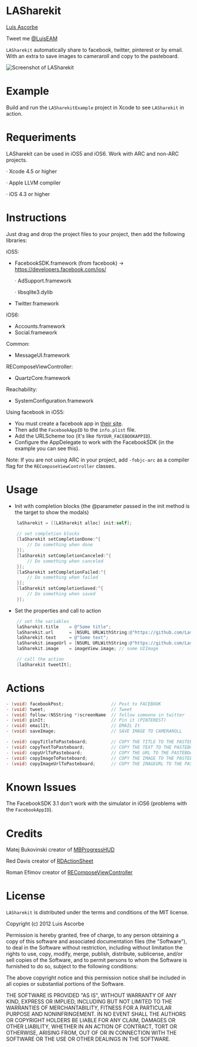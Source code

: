LASharekit
==========

[Luis Ascorbe](http://about.me/lascorbe)

Tweet me [@LuisEAM](http://twitter.com/luiseam)

`LASharekit` automatically share to facebook, twitter, pinterest or by email. With an extra to save images to cameraroll and copy to the pasteboard.

![Screenshot of LASharekit](https://raw.github.com/Lascorbe/LASharekit/master/captura.png  "LASharekit Screenshot")

Example
==========
Build and run the `LASharekitExample` project in Xcode to see `LASharekit` in action.


Requeriments
==========

LASharekit can be used in iOS5 and iOS6. Work with ARC and non-ARC projects.

· Xcode 4.5 or higher

· Apple LLVM compiler

· iOS 4.3 or higher

Instructions
==========

Just drag and drop the project files to your project, then add the following libraries:

iOS5:
- FacebookSDK.framework (from facebook) -> https://developers.facebook.com/ios/

  · AdSupport.framework

  · libsqlite3.dylib

- Twitter.framework

iOS6:
- Accounts.framework 
- Social.framework 

Common:
- MessageUI.framework

REComposeViewController:
- QuartzCore.framework 

Reachability:
- SystemConfiguration.framework 


Using facebook in iOS5:

* You must create a facebook app in [their site](https://developers.facebook.com/apps).
* Then add the `FacebookAppID` to the `info.plist` file.
* Add the URLScheme too (it's like `fbYOUR_FACEBOOKAPPID`).
* Configure the AppDelegate to work with the FacebookSDK (in the example you can see this).

Note: If you are not using ARC in your project, add `-fobjc-arc` as a compiler flag for the `REComposeViewController` classes.

Usage
==========

* Init with completion blocks (the @parameter passed in the init method is the target to show the modals)

``` objective-c
    laSharekit = [[LASharekit alloc] init:self];
    
    // set completion blocks
    [laSharekit setCompletionDone:^{
        // Do something when done
    }];
    [laSharekit setCompletionCanceled:^{
        // Do something when canceled
    }];
    [laSharekit setCompletionFailed:^{
        // Do something when failed
    }];
    [laSharekit setCompletionSaved:^{
        // Do something when saved
    }];
```


* Set the properties and call to action

``` objective-c
    // set the variables
    laSharekit.title    = @"Some title";
    laSharekit.url      = [NSURL URLWithString:@"https://github.com/Lascorbe/LASharekit"];
    laSharekit.text     = @"Some text";
    laSharekit.imageUrl = [NSURL URLWithString:@"https://github.com/Lascorbe/LASharekit/image"];
    laSharekit.image    = imageView.image; // some UIImage

    // call the action
    [laSharekit tweetIt];
```


Actions
==========
``` objective-c
- (void) facebookPost;                  // Post to FACEBOOK
- (void) tweet;                         // Tweet
- (void) follow:(NSString *)screenName  // follow someone in twitter
- (void) pinIt;                         // Pin it (PINTEREST)
- (void) emailIt;                       // EMAIL It
- (void) saveImage;                     // SAVE IMAGE TO CAMERAROLL

- (void) copyTitleToPasteboard;         // COPY THE TITLE TO THE PASTEBOARD
- (void) copyTextToPasteboard;          // COPY THE TEXT TO THE PASTEBOARD
- (void) copyUrlToPasteboard;           // COPY THE URL TO THE PASTEBOARD
- (void) copyImageToPasteboard;         // COPY THE IMAGE TO THE PASTEBOARD
- (void) copyImageUrlToPasteboard;      // COPY THE IMAGEURL TO THE PASTEBOARD
```

Known Issues
==========
The FacebookSDK 3.1 don't work with the simulator in iOS6 (problems with the `FacebookAppID`).


Credits
==========

Matej Bukovinski creator of [MBProgressHUD](https://github.com/jdg/MBProgressHUD)

Red Davis creator of [RDActionSheet](https://github.com/reddavis/RDActionSheet)

Roman Efimov creator of [REComposeViewController](https://github.com/romaonthego/REComposeViewController)


License
=======

`LASharekit` is distributed under the terms and conditions of the MIT license. 

Copyright (c) 2012 Luis Ascorbe

Permission is hereby granted, free of charge, to any person obtaining a copy of this software and associated documentation files (the "Software"), to deal in the Software without restriction, including without limitation the rights to use, copy, modify, merge, publish, distribute, sublicense, and/or sell copies of the Software, and to permit persons to whom the Software is furnished to do so, subject to the following conditions:

The above copyright notice and this permission notice shall be included in all copies or substantial portions of the Software.

THE SOFTWARE IS PROVIDED "AS IS", WITHOUT WARRANTY OF ANY KIND, EXPRESS OR IMPLIED, INCLUDING BUT NOT LIMITED TO THE WARRANTIES OF MERCHANTABILITY, FITNESS FOR A PARTICULAR PURPOSE AND NONINFRINGEMENT. IN NO EVENT SHALL THE AUTHORS OR COPYRIGHT HOLDERS BE LIABLE FOR ANY CLAIM, DAMAGES OR OTHER LIABILITY, WHETHER IN AN ACTION OF CONTRACT, TORT OR OTHERWISE, ARISING FROM, OUT OF OR IN CONNECTION WITH THE SOFTWARE OR THE USE OR OTHER DEALINGS IN THE SOFTWARE.
